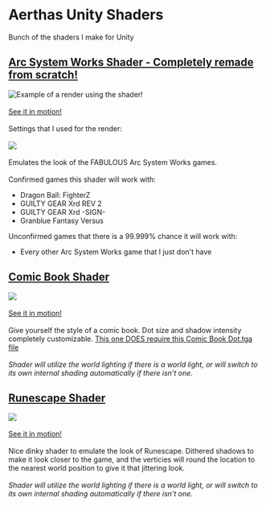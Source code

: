 # Aerthas Unity Shaders
 Bunch of the shaders I make for Unity
 
 
## [Arc System Works Shader - Completely remade from scratch!](https://github.com/Aerthas/Aerthas-Unity-Shaders/blob/master/Arc%20System%20Works%20Shader/Arc%20System%20Works%20-%20Merged%20Light.shader)
![Example of a render using the shader!](https://i.imgur.com/ABRJ10x.png)<br/><br/>
[See it in motion!](https://i.imgur.com/XgwrapH.mp4)<br/><br/>
Settings that I used for the render:<br/><br/>
![](https://i.imgur.com/rP8TVxp.png)<br/><br/>
Emulates the look of the FABULOUS Arc System Works games.<br/><br/>
Confirmed games this shader will work with:
* Dragon Ball: FighterZ
* GUILTY GEAR Xrd REV 2
* GUILTY GEAR Xrd -SIGN-
* Granblue Fantasy Versus

Unconfirmed games that there is a 99.999% chance it will work with:
* Every other Arc System Works game that I just don't have

## [Comic Book Shader](https://github.com/Aerthas/Aerthas-Unity-Shaders/blob/master/Misc/Comic%20Book%20Dot%20Shadows.shader)
![](https://i.imgur.com/krJmn8f.png)<br/><br/>
[See it in motion!](https://i.imgur.com/UnYRWuZ.mp4)<br/><br/>
Give yourself the style of a comic book. Dot size and shadow intensity completely customizable. [This one DOES require this Comic Book Dot.tga file](https://github.com/Aerthas/Aerthas-Unity-Shaders/blob/master/Misc/Comic%20Dot.tga)<br/><br/>
*Shader will utilize the world lighting if there is a world light, or will switch to its own internal shading automatically if there isn't one.*

## [Runescape Shader](https://github.com/Aerthas/Aerthas-Unity-Shaders/blob/master/Misc/Runescape.shader)
![](https://i.imgur.com/WussxtK.png)<br/><br/>
[See it in motion!](https://i.imgur.com/f33WrHN.mp4)<br/><br/>
Nice dinky shader to emulate the look of Runescape. Dithered shadows to make it look closer to the game, and the verticies will round the location to the nearest world position to give it that jittering look.<br/><br/>
*Shader will utilize the world lighting if there is a world light, or will switch to its own internal shading automatically if there isn't one.*
